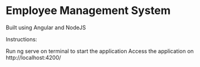 # Employee Management System

Built using Angular and NodeJS

Instructions:

Run ng serve on terminal to start the application
Access the application on http://localhost:4200/
